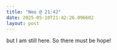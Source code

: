 ```yaml
---
title: "Neo @ 21:42"
date: 2025-05-10T21:42:26.096602
layout: post
---
```


but I am still here. So there must be hope!